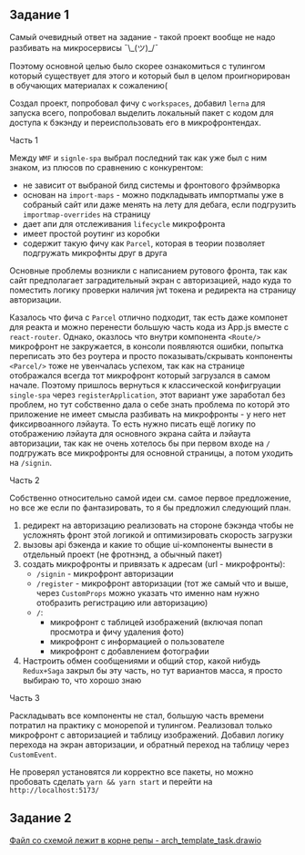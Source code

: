 ## Задание 1

Самый очевидный ответ на задание - такой проект вообще не надо разбивать на микросервисы ¯\\\_(ツ)_/¯

Поэтому основной целью было скорее ознакомиться с тулингом который существует для этого и который был в целом проигнорирован в обучающих материалах к сожалению(

Создал проект, попробовал фичу с `workspaces`, добавил `lerna` для запуска всего, попробовал выделить локальный пакет с кодом для доступа к бэкэнду и переиспользовать его в микрофронтендах.

Часть 1

Между `WMF` и `signle-spa` выбрал последний так как уже был с ним знаком, из плюсов по сравнению с конкурентом:
- не зависит от выбраной билд системы и фронтового фрэймворка
- основан на `import-maps` - можно подкладывать импортмапы уже в собраный сайт или даже менять на лету для дебага, если подгрузить `importmap-overrides` на страницу
- дает апи для отслеживания `lifecycle` микрофронта
- имеет простой роутинг из коробки
- содержит такую фичу как `Parcel`, которая в теории позволяет подгружать микрофнты друг в друга

Основные проблемы возникли с написанием рутового фронта, так как сайт предполагает заградительный экран с авторизацией, надо куда то поместить логику проверки наличия jwt токена и редиректа на страницу авторизации.

Казалось что фича с `Parcel` отлично подходит, так есть даже компонет для реакта и можно перенести большую часть кода из App.js вместе с `react-router`. Однако, оказлось что внутри компонента `<Route/>` микрофронт не закружается, в консоли появляются ошибки, попытка переписать это без роутера и просто показывать/скрывать конпоненты `<Parcel/>` тоже не увенчалась успехом, так как на странице отображался всегда тот микрофронт который загрузался в самом начале. Поэтому пришлось вернуться к классической конфигруации `single-spa` через `registerApplication`, этот вариант уже заработал без проблем, но тут собственно дала о себе знать проблема по которй это приложение не имеет смысла разбивать на микрофронты - у него нет фиксирвоанного лэйаута. То есть нужно писать ещё логику по отображению лэйаута для основного экрана сайта и лэйаута авторизации, так как не очень хотелось бы при первом входе на `/` подгружать все микрофронты для основной страницы, а потом уходить на `/signin`.

Часть 2

Собственно относительно самой идеи см. самое первое предложение, но все же если по фантазировать, то я бы предложил следующий план.

1. редирект на авторизацию реализовать на стороне бэкэнда чтобы не усложнять фронт этой логикой и оптимизировать скорость загрузки
2. вызовы api бэкенда и какие то общие ui-компоненты вынести в отдельный проект (не фротнэнд, а обычный пакет)
3. создать микрофронты и привязать к адресам (url - микрофронты):
    - `/signin` - микрофронт авторизации
    - `/register` - микрофронт авторизации (тот же самый что и выше, через `CustomProps` можно указать что именно нам нужно отобразить регистрацию или авторизацию)
    - `/`:
        - микрофронт с таблицей изображений (включая попап просмотра и фичу удаления фото)
        - микрофронт с информацией о пользователе
        - микрофронт с добавлением фотографии
4. Настроить обмен сообщениями и общий стор, какой нибудь `Redux+Saga` закрыл бы эту часть, но тут вариантов масса, я просто выбираю то, что хорошо знаю

Часть 3

Раскладывать все компоненты не стал, большую часть времени потратил на практику с монорепой и тулингом. Реализовал только микрофронт с авторизацией и таблицу изображений. Добавил логику перехода на экран авторизации, и обратный переход на таблицу через `CustomEvent`.

Не проверял установятся ли корректно все пакеты, но можно пробовать сделать `yarn && yarn start` и перейти на `http://localhost:5173/`

## Задание 2

[Файл со схемой лежит в корне репы - arch_template_task.drawio](arch_template_task.drawio)
